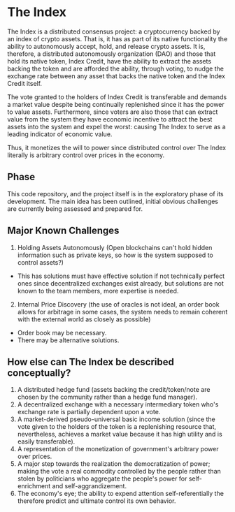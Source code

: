 # The Index

The Index is a distributed consensus project: a cryptocurrency backed by an index of crypto assets. That is, it has as part of its native functionality the ability to autonomously accept, hold, and release crypto assets. It is, therefore, a distributed autonomously organization (DAO) and those that hold its native token, Index Credit, have the ability to extract the assets backing the token and are afforded the ability, through voting, to nudge the exchange rate between any asset that backs the native token and the Index Credit itself.

The vote granted to the holders of Index Credit is transferable and demands a market value despite being continually replenished since it has the power to value assets. Furthermore, since voters are also those that can extract value from the system they have economic incentive to attract the best assets into the system and expel the worst: causing The Index to serve as a leading indicator of economic value.

Thus, it monetizes the will to power since distributed control over The Index literally is arbitrary control over prices in the economy.

## Phase

This code repository, and the project itself is in the exploratory phase of its development. The main idea has been outlined, initial obvious challenges are currently being assessed and prepared for.

## Major Known Challenges

1. Holding Assets Autonomously (Open blockchains can't hold hidden information such as private keys, so how is the system supposed to control assets?)
  - This has solutions must have effective solution if not technically perfect ones since decentralized exchanges exist already, but solutions are not known to the team members, more expertise is needed.
2. Internal Price Discovery (the use of oracles is not ideal, an order book allows for arbitrage in some cases, the system needs to remain coherent with the external world as closely as possible)
  - Order book may be necessary.
  - There may be alternative solutions.

## How else can The Index be described conceptually?

1. A distributed hedge fund (assets backing the credit/token/note are chosen by the community rather than a hedge fund manager).
2. A decentralized exchange with a necessary intermediary token who's exchange rate is partially dependent upon a vote.
3. A market-derived pseudo-universal basic income solution (since the vote given to the holders of the token is a replenishing resource that, nevertheless, achieves a market value because it has high utility and is easily transferable).
4. A representation of the monetization of government's arbitrary power over prices.
5. A major step towards the realization the democratization of power; making the vote a real commodity controlled by the people rather than stolen by politicians who aggregate the people's power for self-enrichment and self-aggrandizement.
6. The economy's eye; the ability to expend attention self-referentially the therefore predict and ultimate control its own behavior.

## 

